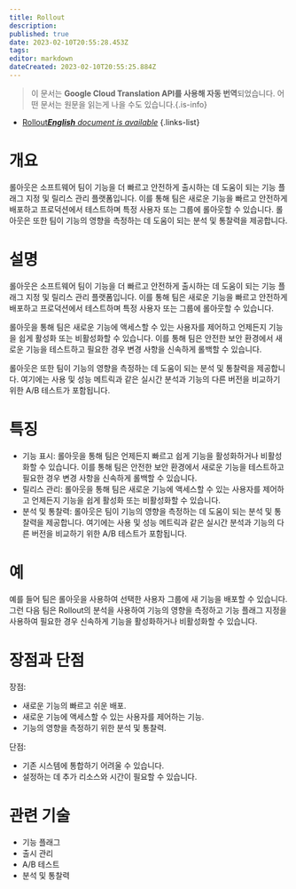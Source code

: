 ```yaml
---
title: Rollout
description: 
published: true
date: 2023-02-10T20:55:28.453Z
tags: 
editor: markdown
dateCreated: 2023-02-10T20:55:25.884Z
---
```


> 이 문서는 **Google Cloud Translation API를 사용해 자동 번역**되었습니다.
어떤 문서는 원문을 읽는게 나을 수도 있습니다.{.is-info}



- [Rollout***English** document is available*](/en/Knowledge-base/Dictionary/rollout)
{.links-list}


# 개요
롤아웃은 소프트웨어 팀이 기능을 더 빠르고 안전하게 출시하는 데 도움이 되는 기능 플래그 지정 및 릴리스 관리 플랫폼입니다. 이를 통해 팀은 새로운 기능을 빠르고 안전하게 배포하고 프로덕션에서 테스트하며 특정 사용자 또는 그룹에 롤아웃할 수 있습니다. 롤아웃은 또한 팀이 기능의 영향을 측정하는 데 도움이 되는 분석 및 통찰력을 제공합니다.

# 설명
롤아웃은 소프트웨어 팀이 기능을 더 빠르고 안전하게 출시하는 데 도움이 되는 기능 플래그 지정 및 릴리스 관리 플랫폼입니다. 이를 통해 팀은 새로운 기능을 빠르고 안전하게 배포하고 프로덕션에서 테스트하며 특정 사용자 또는 그룹에 롤아웃할 수 있습니다.

롤아웃을 통해 팀은 새로운 기능에 액세스할 수 있는 사용자를 제어하고 언제든지 기능을 쉽게 활성화 또는 비활성화할 수 있습니다. 이를 통해 팀은 안전한 보안 환경에서 새로운 기능을 테스트하고 필요한 경우 변경 사항을 신속하게 롤백할 수 있습니다.

롤아웃은 또한 팀이 기능의 영향을 측정하는 데 도움이 되는 분석 및 통찰력을 제공합니다. 여기에는 사용 및 성능 메트릭과 같은 실시간 분석과 기능의 다른 버전을 비교하기 위한 A/B 테스트가 포함됩니다.

# 특징
- 기능 표시: 롤아웃을 통해 팀은 언제든지 빠르고 쉽게 기능을 활성화하거나 비활성화할 수 있습니다. 이를 통해 팀은 안전한 보안 환경에서 새로운 기능을 테스트하고 필요한 경우 변경 사항을 신속하게 롤백할 수 있습니다.
- 릴리스 관리: 롤아웃을 통해 팀은 새로운 기능에 액세스할 수 있는 사용자를 제어하고 언제든지 기능을 쉽게 활성화 또는 비활성화할 수 있습니다.
- 분석 및 통찰력: 롤아웃은 팀이 기능의 영향을 측정하는 데 도움이 되는 분석 및 통찰력을 제공합니다. 여기에는 사용 및 성능 메트릭과 같은 실시간 분석과 기능의 다른 버전을 비교하기 위한 A/B 테스트가 포함됩니다.

# 예
예를 들어 팀은 롤아웃을 사용하여 선택한 사용자 그룹에 새 기능을 배포할 수 있습니다. 그런 다음 팀은 Rollout의 분석을 사용하여 기능의 영향을 측정하고 기능 플래그 지정을 사용하여 필요한 경우 신속하게 기능을 활성화하거나 비활성화할 수 있습니다.

# 장점과 단점
장점:
- 새로운 기능의 빠르고 쉬운 배포.
- 새로운 기능에 액세스할 수 있는 사용자를 제어하는 기능.
- 기능의 영향을 측정하기 위한 분석 및 통찰력.

단점:
- 기존 시스템에 통합하기 어려울 수 있습니다.
- 설정하는 데 추가 리소스와 시간이 필요할 수 있습니다.

# 관련 기술
- 기능 플래그
- 출시 관리
- A/B 테스트
- 분석 및 통찰력